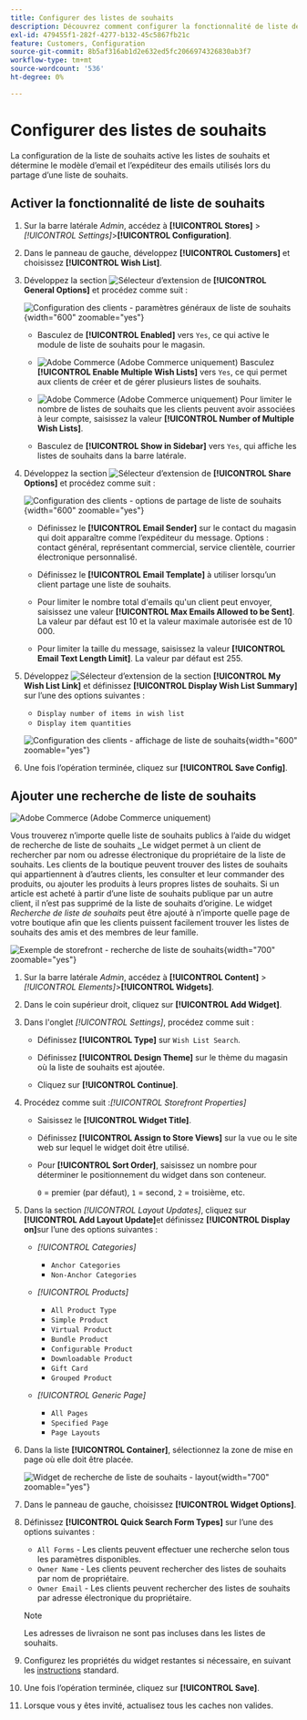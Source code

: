 ```yaml
---
title: Configurer des listes de souhaits
description: Découvrez comment configurer la fonctionnalité de liste de souhaits pour vos clients de magasin.
exl-id: 479455f1-282f-4277-b132-45c5867fb21c
feature: Customers, Configuration
source-git-commit: 8b5af316ab1d2e632ed5fc2066974326830ab3f7
workflow-type: tm+mt
source-wordcount: '536'
ht-degree: 0%

---
```


# Configurer des listes de souhaits

La configuration de la liste de souhaits active les listes de souhaits et détermine le modèle d’email et l’expéditeur des emails utilisés lors du partage d’une liste de souhaits.

## Activer la fonctionnalité de liste de souhaits

1. Sur la barre latérale _Admin_, accédez à **[!UICONTROL Stores]** > _[!UICONTROL Settings]_>**[!UICONTROL Configuration]**.

1. Dans le panneau de gauche, développez **[!UICONTROL Customers]** et choisissez **[!UICONTROL Wish List]**.

1. Développez la section ![Sélecteur d’extension](../assets/icon-display-expand.png) de **[!UICONTROL General Options]** et procédez comme suit :

   ![Configuration des clients - paramètres généraux de liste de souhaits](../configuration-reference/customers/assets/wishlist-general-options.png){width="600" zoomable="yes"}

   - Basculez de **[!UICONTROL Enabled]** vers `Yes`, ce qui active le module de liste de souhaits pour le magasin.

   - ![Adobe Commerce](../assets/adobe-logo.svg) (Adobe Commerce uniquement) Basculez **[!UICONTROL Enable Multiple Wish Lists]** vers `Yes`, ce qui permet aux clients de créer et de gérer plusieurs listes de souhaits.

   - ![Adobe Commerce](../assets/adobe-logo.svg) (Adobe Commerce uniquement) Pour limiter le nombre de listes de souhaits que les clients peuvent avoir associées à leur compte, saisissez la valeur **[!UICONTROL Number of Multiple Wish Lists]**.

   - Basculez de **[!UICONTROL Show in Sidebar]** vers `Yes`, qui affiche les listes de souhaits dans la barre latérale.

1. Développez la section ![Sélecteur d’extension](../assets/icon-display-expand.png) de **[!UICONTROL Share Options]** et procédez comme suit :

   ![Configuration des clients - options de partage de liste de souhaits](../configuration-reference/customers/assets/wishlist-share-options.png){width="600" zoomable="yes"}

   - Définissez le **[!UICONTROL Email Sender]** sur le contact du magasin qui doit apparaître comme l’expéditeur du message. Options : contact général, représentant commercial, service clientèle, courrier électronique personnalisé.

   - Définissez le **[!UICONTROL Email Template]** à utiliser lorsqu’un client partage une liste de souhaits.

   - Pour limiter le nombre total d&#39;emails qu&#39;un client peut envoyer, saisissez une valeur **[!UICONTROL Max Emails Allowed to be Sent]**. La valeur par défaut est 10 et la valeur maximale autorisée est de 10 000.

   - Pour limiter la taille du message, saisissez la valeur **[!UICONTROL Email Text Length Limit]**. La valeur par défaut est 255.

1. Développez ![Sélecteur d’extension](../assets/icon-display-expand.png) de la section **[!UICONTROL My Wish List Link]** et définissez **[!UICONTROL Display Wish List Summary]** sur l’une des options suivantes :

   - `Display number of items in wish list`
   - `Display item quantities`

   ![Configuration des clients - affichage de liste de souhaits](../configuration-reference/customers/assets/wishlist-my-wishlist-link.png){width="600" zoomable="yes"}

1. Une fois l’opération terminée, cliquez sur **[!UICONTROL Save Config]**.

## Ajouter une recherche de liste de souhaits

![Adobe Commerce](../assets/adobe-logo.svg) (Adobe Commerce uniquement)

Vous trouverez n’importe quelle liste de souhaits publics à l’aide du widget de recherche de liste de souhaits [. ](../content-design/widgets.md) Le widget permet à un client de rechercher par nom ou adresse électronique du propriétaire de la liste de souhaits. Les clients de la boutique peuvent trouver des listes de souhaits qui appartiennent à d’autres clients, les consulter et leur commander des produits, ou ajouter les produits à leurs propres listes de souhaits. Si un article est acheté à partir d’une liste de souhaits publique par un autre client, il n’est pas supprimé de la liste de souhaits d’origine. Le widget _Recherche de liste de souhaits_ peut être ajouté à n’importe quelle page de votre boutique afin que les clients puissent facilement trouver les listes de souhaits des amis et des membres de leur famille.

![Exemple de storefront - recherche de liste de souhaits](./assets/storefront-wishlist-search.png){width="700" zoomable="yes"}

1. Sur la barre latérale _Admin_, accédez à **[!UICONTROL Content]** > _[!UICONTROL Elements]_>**[!UICONTROL Widgets]**.

1. Dans le coin supérieur droit, cliquez sur **[!UICONTROL Add Widget]**.

1. Dans l&#39;onglet _[!UICONTROL Settings]_, procédez comme suit :

   - Définissez **[!UICONTROL Type]** sur `Wish List Search`.

   - Définissez **[!UICONTROL Design Theme]** sur le thème du magasin où la liste de souhaits est ajoutée.

   - Cliquez sur **[!UICONTROL Continue]**.

1. Procédez comme suit :_[!UICONTROL Storefront Properties]_

   - Saisissez le **[!UICONTROL Widget Title]**.

   - Définissez **[!UICONTROL Assign to Store Views]** sur la vue ou le site web sur lequel le widget doit être utilisé.

   - Pour **[!UICONTROL Sort Order]**, saisissez un nombre pour déterminer le positionnement du widget dans son conteneur.

     `0` = premier (par défaut), `1` = second, `2` = troisième, etc.

1. Dans la section _[!UICONTROL Layout Updates]_, cliquez sur **[!UICONTROL Add Layout Update]**&#x200B;et définissez **[!UICONTROL Display on]**&#x200B;sur l’une des options suivantes :

   - _[!UICONTROL Categories]_

      - `Anchor Categories`
      - `Non-Anchor Categories`

   - _[!UICONTROL Products]_

      - `All Product Type`
      - `Simple Product`
      - `Virtual Product`
      - `Bundle Product`
      - `Configurable Product`
      - `Downloadable Product`
      - `Gift Card`
      - `Grouped Product`

   - _[!UICONTROL Generic Page]_

      - `All Pages`
      - `Specified Page`
      - `Page Layouts`

1. Dans la liste **[!UICONTROL Container]**, sélectionnez la zone de mise en page où elle doit être placée.

   ![Widget de recherche de liste de souhaits - layout](./assets/widget-wishlist-search-storefront.png){width="700" zoomable="yes"}

1. Dans le panneau de gauche, choisissez **[!UICONTROL Widget Options]**.

1. Définissez **[!UICONTROL Quick Search Form Types]** sur l’une des options suivantes :

   - `All Forms` - Les clients peuvent effectuer une recherche selon tous les paramètres disponibles.
   - `Owner Name` - Les clients peuvent rechercher des listes de souhaits par nom de propriétaire.
   - `Owner Email` - Les clients peuvent rechercher des listes de souhaits par adresse électronique du propriétaire.

   >[!NOTE]
   >
   >Les adresses de livraison ne sont pas incluses dans les listes de souhaits.

1. Configurez les propriétés du widget restantes si nécessaire, en suivant les [instructions](../content-design/widget-create.md) standard.

1. Une fois l’opération terminée, cliquez sur **[!UICONTROL Save]**.

1. Lorsque vous y êtes invité, actualisez tous les caches non valides.
